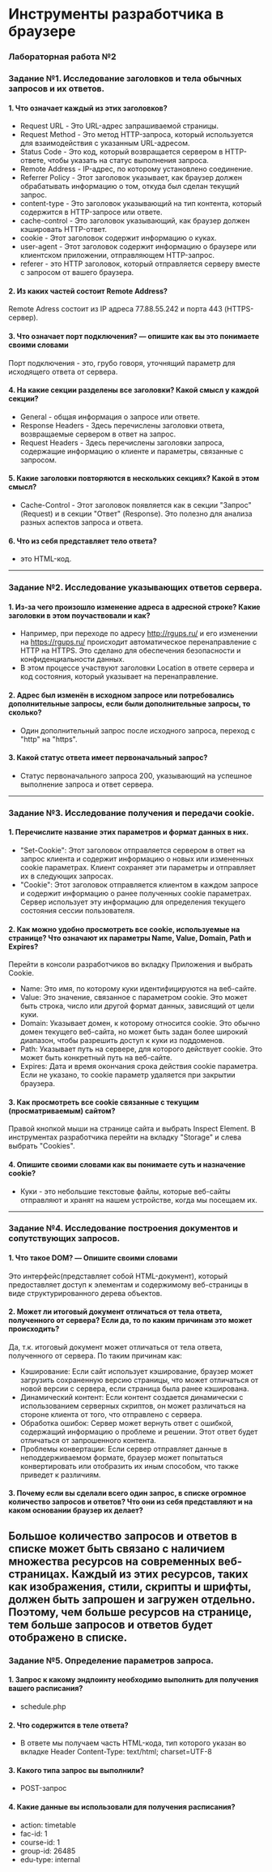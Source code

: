 # Инструменты разработчика в браузере
### Лабораторная работа №2

### Задание №1. Исследование заголовков и тела обычных запросов и их ответов.

#### 1. Что означает каждый из этих заголовков? 
- Request URL - Это URL-адрес запрашиваемой страницы.
- Request Method - Это метод HTTP-запроса, который используется для взаимодействия с указанным URL-адресом.
- Status Code - Это код, который возвращается сервером в HTTP-ответе, чтобы указать на статус выполнения запроса.
- Remote Address - IP-адрес, по которому установлено соединение.
- Referrer Policy - Этот заголовок указывает, как браузер должен обрабатывать информацию о том, откуда был сделан текущий запрос. 
- content-type - Это заголовок указывающий на тип контента, который содержится в HTTP-запросе или ответе. 
- cache-control - Это заголовок указывающий, как браузер должен кэшировать HTTP-ответ.
- cookie - Этот заголовок содержит информацию о куках. 
- user-agent - Этот заголовок содержит информацию о браузере или клиентском приложении, отправляющем HTTP-запрос.
- referer  - это HTTP заголовок, который отправляется серверу вместе с запросом от вашего браузера.

#### 2. Из каких частей состоит Remote Address?
Remote Adress состоит из IP адреса 77.88.55.242 и порта 443 (HTTPS-сервер).

#### 3. Что означает порт подключения? — опишите как вы это понимаете своими словами
Порт подключения - это, грубо говоря, уточнящий параметр для исходящего ответа от сервера.

#### 4. На какие секции разделены все заголовки? Какой смысл у каждой секции?
- General - общая информация о запросе или ответе.
- Response Headers - Здесь перечислены заголовки ответа, возвращаемые сервером в ответ на запрос.
- Request Headers - Здесь перечислены заголовки запроса, содержащие информацию о клиенте и параметры, связанные с запросом.

#### 5. Какие заголовки повторяются в нескольких секциях? Какой в этом смысл?
- Cache-Control - Этот заголовок появляется как в секции "Запрос" (Request) и в секции "Ответ" (Response).
Это полезно для анализа разных аспектов запроса и ответа.

#### 6. Что из себя представляет тело ответа?
- это HTML-код.
------------

### Задание №2. Исследование указывающих ответов сервера.

#### 1. Из-за чего произошло изменение адреса в адресной строке? Какие заголовки в этом поучаствовали и как?
- Например, при переходе по адресу http://rgups.ru/ и его изменении на https://rgups.ru/ происходит автоматическое перенаправление с HTTP на HTTPS. Это сделано для обеспечения безопасности и конфиденциальности данных.
- В этом процессе участвуют заголовки Location в ответе сервера и код состояния, который указывает на перенаправление.

#### 2. Адрес был изменён в исходном запросе или потребовались дополнительные запросы, если были дополнительные запросы, то сколько?
- Один дополнительный запрос после исходного запроса, переход с "http" на "https".

#### 3. Какой статус ответа имеет первоначальный запрос?
- Статус первоначального запроса 200, указывающий на успешное выполнение запроса и ответ сервера.
------------

### Задание №3. Исследование получения и передачи cookie.

#### 1. Перечислите название этих параметров и формат данных в них. 
- "Set-Cookie": Этот заголовок отправляется сервером в ответ на запрос клиента и содержит информацию о новых или измененных cookie параметрах. Клиент сохраняет эти параметры и отправляет их в следующих запросах.
- "Cookie": Этот заголовок отправляется клиентом в каждом запросе и содержит информацию о ранее полученных cookie параметрах. Сервер использует эту информацию для определения текущего состояния сессии пользователя.

#### 2. Как можно удобно просмотреть все cookie, используемые на странице? Что означают их параметры Name, Value, Domain, Path и Expires?
Перейти в консоли разработчиков во вкладку Приложения и выбрать Cookie.

- Name: Это имя, по которому куки идентифицируются на веб-сайте.
- Value: Это значение, связанное с параметром cookie. Это может быть строка, число или другой формат данных, зависящий от цели куки.
- Domain: Указывает домен, к которому относится cookie. Это обычно домен текущего веб-сайта, но может быть задан более широкий диапазон, чтобы разрешить доступ к куки из поддоменов.
- Path: Указывает путь на сервере, для которого действует cookie. Это может быть конкретный путь на веб-сайте.
- Expires: Дата и время окончания срока действия cookie параметра. Если не указано, то cookie параметр удаляется при закрытии браузера.

#### 3. Как просмотреть все cookie связанные с текущим (просматриваемым) сайтом?
Правой кнопкой мыши на странице сайта и выбрать Inspect Element. В инструментах разработчика перейти на вкладку "Storage" и слева выбрать "Cookies".

#### 4. Опишите своими словами как вы понимаете суть и назначение cookie?
- Куки - это небольшие текстовые файлы, которые веб-сайты отправляют и хранят на нашем устройстве, когда мы посещаем их.
------------

### Задание №4. Исследование построения документов и сопутствующих запросов. 

#### 1. Что такое DOM? — Опишите своими словами
Это интерфейс(представляет собой HTML-документ), который предоставляет доступ к элементам и содержимому веб-страницы в виде структурированного дерева объектов.

#### 2. Может ли итоговый документ отличаться от тела ответа, полученного от сервера? Если да, то по каким причинам это может происходить?
Да, т.к. итоговый документ может отличаться от тела ответа, полученного от сервера. По таким причинам как:

- Кэширование: Если сайт использует кэширование, браузер может загрузить сохраненную версию страницы, что может отличаться от новой версии с сервера, если страница была ранее кэширована.
- Динамический контент: Если контент создается динамически с использованием серверных скриптов, он может различаться на стороне клиента от того, что отправлено с сервера.
- Обработка ошибок: Сервер может вернуть ответ с ошибкой, содержащий информацию о проблеме и решении. Этот ответ будет отличаться от запрошенного контента.
- Проблемы конвертации: Если сервер отправляет данные в неподдерживаемом формате, браузер может попытаться конвертировать или отобразить их иным способом, что также приведет к различиям.

#### 3. Почему если вы сделали всего один запрос, в списке огромное количество запросов и ответов? Что они из себя представляют и на каком основании браузер их делает?
Большое количество запросов и ответов в списке может быть связано с наличием множества ресурсов на современных веб-страницах. Каждый из этих ресурсов, таких как изображения, стили, скрипты и шрифты, должен быть запрошен и загружен отдельно. Поэтому, чем больше ресурсов на странице, тем больше запросов и ответов будет отображено в списке.
------------

### Задание №5. Определение параметров запроса.

#### 1. Запрос к какому эндпоинту необходимо выполнить для получения вашего расписания?
- schedule.php

#### 2. Что содержится в теле ответа?
- В ответе мы получаем часть HTML-кода, тип которого указан во вкладке Header Content-Type: text/html; charset=UTF-8

#### 3. Какого типа запрос вы выполнили?
- POST-запрос

#### 4. Какие данные вы использовали для получения расписания?
- action: timetable
- fac-id: 1
- course-id: 1
- group-id: 26485
- edu-type: internal

